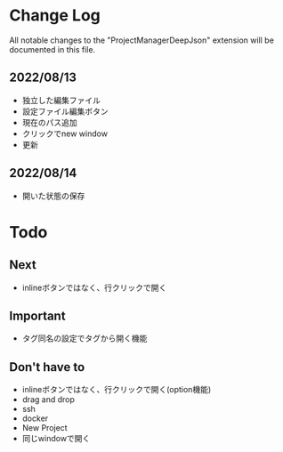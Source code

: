 # Change Log

All notable changes to the "ProjectManagerDeepJson" extension will be documented in this file.

## 2022/08/13

+ 独立した編集ファイル
+ 設定ファイル編集ボタン
+ 現在のパス追加
+ クリックでnew window
+ 更新

## 2022/08/14

+ 開いた状態の保存


# Todo

## Next

+ inlineボタンではなく、行クリックで開く


## Important

+ タグ同名の設定でタグから開く機能


## Don't have to

+ inlineボタンではなく、行クリックで開く(option機能)
+ drag and drop
+ ssh
+ docker
+ New Project
+ 同じwindowで開く







